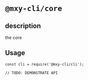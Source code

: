 # `@mxy-cli/core`

## description

the core

## Usage

```
const cli = require('@mxy-cli/cli');

// TODO: DEMONSTRATE API
```
